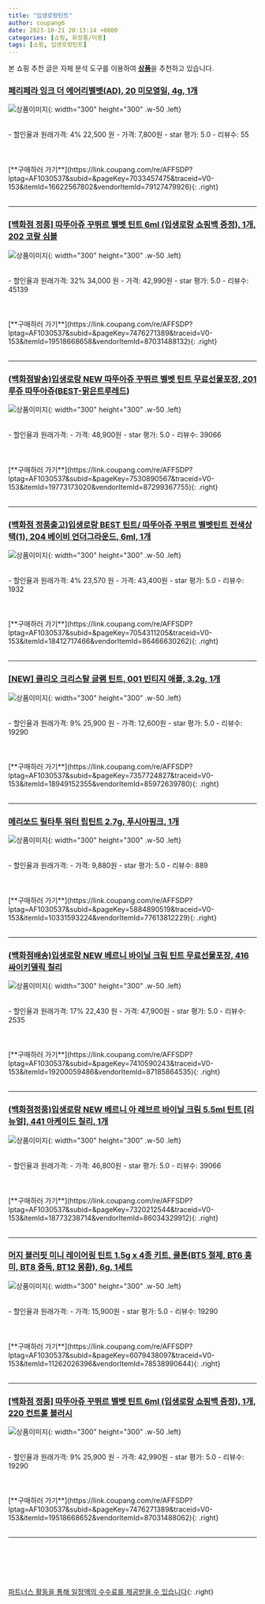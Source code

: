 ```yaml
---
title: "입생로랑틴트"
author: coupang6
date: 2023-10-21 20:13:14 +0800
categories: [쇼핑, 화장품/미용]
tags: [쇼핑, 입생로랑틴트]
---
```


본 쇼핑 추천 글은 자체 분석 도구를 이용하여 [**상품**](https://link.coupang.com/a/bao1ui)을 추천하고 있습니다.

### [페리페라 잉크 더 에어리벨벳(AD), 20 미모열일, 4g, 1개](https://link.coupang.com/re/AFFSDP?lptag=AF1030537&subid=&pageKey=7033457475&traceid=V0-153&itemId=16622567802&vendorItemId=79127479926)

![상품이미지](https://thumbnail7.coupangcdn.com/thumbnails/remote/230x230ex/image/vendor_inventory/60a0/e3cb9f47c0d6c71161f8921a0ab88127258bd07a20162f4e01f97d80f93e.jpg){: width="300" height="300" .w-50 .left}


<br>
- 할인율과 원래가격: 4%  22,500   원
- 가격: 7,800원
- star 평가: 5.0
- 리뷰수: 55
<br>
<br>
<br>
<br>
[**구매하러 가기**](https://link.coupang.com/re/AFFSDP?lptag=AF1030537&subid=&pageKey=7033457475&traceid=V0-153&itemId=16622567802&vendorItemId=79127479926){: .right}
<br>
<br>

---

### [[백화점 정품] 따뚜아쥬 꾸뛰르 벨벳 틴트 6ml (입생로랑 쇼핑백 증정), 1개, 202 코랄 심볼](https://link.coupang.com/re/AFFSDP?lptag=AF1030537&subid=&pageKey=7476271389&traceid=V0-153&itemId=19518668658&vendorItemId=87031488132)

![상품이미지](https://thumbnail6.coupangcdn.com/thumbnails/remote/230x230ex/image/vendor_inventory/2c6e/bdd66f7c85fe904ab62bf5ab2865b31f4acbf6344be6ae7c9d2c1ea013ae.jpg){: width="300" height="300" .w-50 .left}


<br>
- 할인율과 원래가격: 32%  34,000   원
- 가격: 42,990원
- star 평가: 5.0
- 리뷰수: 45139
<br>
<br>
<br>
<br>
[**구매하러 가기**](https://link.coupang.com/re/AFFSDP?lptag=AF1030537&subid=&pageKey=7476271389&traceid=V0-153&itemId=19518668658&vendorItemId=87031488132){: .right}
<br>
<br>

---

### [(백화점발송)입생로랑 NEW 따뚜아쥬 꾸뛰르 벨벳 틴트 무료선물포장, 201루쥬 따뚜아쥬(BEST-맑은트루레드)](https://link.coupang.com/re/AFFSDP?lptag=AF1030537&subid=&pageKey=7530890567&traceid=V0-153&itemId=19773173020&vendorItemId=87299367755)

![상품이미지](https://thumbnail10.coupangcdn.com/thumbnails/remote/230x230ex/image/vendor_inventory/4c25/b6d16be384903f9dd5a93bcc754559583c499cd18277d8106d867d0f4261.jpg){: width="300" height="300" .w-50 .left}


<br>
- 할인율과 원래가격: 
- 가격: 48,900원
- star 평가: 5.0
- 리뷰수: 39066
<br>
<br>
<br>
<br>
[**구매하러 가기**](https://link.coupang.com/re/AFFSDP?lptag=AF1030537&subid=&pageKey=7530890567&traceid=V0-153&itemId=19773173020&vendorItemId=87299367755){: .right}
<br>
<br>

---

### [(백화점 정품출고)입생로랑 BEST 틴트/ 따뚜아쥬 꾸뛰르 벨벳틴트 전색상 택(1), 204 베이비 언더그라운드, 6ml, 1개](https://link.coupang.com/re/AFFSDP?lptag=AF1030537&subid=&pageKey=7054311205&traceid=V0-153&itemId=18412717466&vendorItemId=86466630262)

![상품이미지](https://thumbnail10.coupangcdn.com/thumbnails/remote/230x230ex/image/vendor_inventory/4c25/b6d16be384903f9dd5a93bcc754559583c499cd18277d8106d867d0f4261.jpg){: width="300" height="300" .w-50 .left}


<br>
- 할인율과 원래가격: 4%  23,570   원
- 가격: 43,400원
- star 평가: 5.0
- 리뷰수: 1932
<br>
<br>
<br>
<br>
[**구매하러 가기**](https://link.coupang.com/re/AFFSDP?lptag=AF1030537&subid=&pageKey=7054311205&traceid=V0-153&itemId=18412717466&vendorItemId=86466630262){: .right}
<br>
<br>

---

### [[NEW] 클리오 크리스탈 글램 틴트, 001 빈티지 애플, 3.2g, 1개](https://link.coupang.com/re/AFFSDP?lptag=AF1030537&subid=&pageKey=7357724827&traceid=V0-153&itemId=18949152355&vendorItemId=85972639780)

![상품이미지](https://thumbnail8.coupangcdn.com/thumbnails/remote/230x230ex/image/vendor_inventory/3a3f/eaf0bd3a0c439ffcfd4ec8e9b6c64c21226e98d6de5f7f1d620b815aa20b.jpg){: width="300" height="300" .w-50 .left}


<br>
- 할인율과 원래가격: 9%  25,900   원
- 가격: 12,600원
- star 평가: 5.0
- 리뷰수: 19290
<br>
<br>
<br>
<br>
[**구매하러 가기**](https://link.coupang.com/re/AFFSDP?lptag=AF1030537&subid=&pageKey=7357724827&traceid=V0-153&itemId=18949152355&vendorItemId=85972639780){: .right}
<br>
<br>

---

### [메리쏘드 릴타투 워터 립틴트 2.7g, 푸시아핑크, 1개](https://link.coupang.com/re/AFFSDP?lptag=AF1030537&subid=&pageKey=5884890519&traceid=V0-153&itemId=10331593224&vendorItemId=77613812229)

![상품이미지](https://thumbnail9.coupangcdn.com/thumbnails/remote/230x230ex/image/retail/images/7988256529533512-26d1547f-53dc-45cd-a4a1-4d43871d6d2b.jpg){: width="300" height="300" .w-50 .left}


<br>
- 할인율과 원래가격: 
- 가격: 9,880원
- star 평가: 5.0
- 리뷰수: 889
<br>
<br>
<br>
<br>
[**구매하러 가기**](https://link.coupang.com/re/AFFSDP?lptag=AF1030537&subid=&pageKey=5884890519&traceid=V0-153&itemId=10331593224&vendorItemId=77613812229){: .right}
<br>
<br>

---

### [(백화점배송)입생로랑 NEW 베르니 바이닐 크림 틴트 무료선물포장, 416 싸이키델릭 칠리](https://link.coupang.com/re/AFFSDP?lptag=AF1030537&subid=&pageKey=7410590243&traceid=V0-153&itemId=19200059486&vendorItemId=87185864535)

![상품이미지](https://thumbnail9.coupangcdn.com/thumbnails/remote/230x230ex/image/vendor_inventory/431e/c6b30ddb783a1c7955077ea15107737c844a4b9b490b899222fe4a9a326e.jpg){: width="300" height="300" .w-50 .left}


<br>
- 할인율과 원래가격: 17%  22,430   원
- 가격: 47,900원
- star 평가: 5.0
- 리뷰수: 2535
<br>
<br>
<br>
<br>
[**구매하러 가기**](https://link.coupang.com/re/AFFSDP?lptag=AF1030537&subid=&pageKey=7410590243&traceid=V0-153&itemId=19200059486&vendorItemId=87185864535){: .right}
<br>
<br>

---

### [(백화점정품)입생로랑 NEW 베르니 아 레브르 바이닐 크림 5.5ml 틴트 [리뉴얼], 441 아케이드 칠리, 1개](https://link.coupang.com/re/AFFSDP?lptag=AF1030537&subid=&pageKey=7320212544&traceid=V0-153&itemId=18773238714&vendorItemId=86034329912)

![상품이미지](https://thumbnail9.coupangcdn.com/thumbnails/remote/230x230ex/image/vendor_inventory/b48c/5f6de390a81f96861034838e33ad19f4873fd0e90f34b6facb2b80963331.jpg){: width="300" height="300" .w-50 .left}


<br>
- 할인율과 원래가격: 
- 가격: 46,800원
- star 평가: 5.0
- 리뷰수: 39066
<br>
<br>
<br>
<br>
[**구매하러 가기**](https://link.coupang.com/re/AFFSDP?lptag=AF1030537&subid=&pageKey=7320212544&traceid=V0-153&itemId=18773238714&vendorItemId=86034329912){: .right}
<br>
<br>

---

### [머지 블러핏 미니 레이어링 틴트 1.5g x 4종 키트, 쿨톤(BT5 절제, BT6 흥미, BT8 중독, BT12 몽환), 6g, 1세트](https://link.coupang.com/re/AFFSDP?lptag=AF1030537&subid=&pageKey=6079438097&traceid=V0-153&itemId=11262026396&vendorItemId=78538990644)

![상품이미지](https://thumbnail8.coupangcdn.com/thumbnails/remote/230x230ex/image/retail/images/2421776271940072-0e71b6bd-e988-4f92-8a69-0542cd8961a8.jpg){: width="300" height="300" .w-50 .left}


<br>
- 할인율과 원래가격: 
- 가격: 15,900원
- star 평가: 5.0
- 리뷰수: 19290
<br>
<br>
<br>
<br>
[**구매하러 가기**](https://link.coupang.com/re/AFFSDP?lptag=AF1030537&subid=&pageKey=6079438097&traceid=V0-153&itemId=11262026396&vendorItemId=78538990644){: .right}
<br>
<br>

---

### [[백화점 정품] 따뚜아쥬 꾸뛰르 벨벳 틴트 6ml (입생로랑 쇼핑백 증정), 1개, 220 컨트롤 블러시](https://link.coupang.com/re/AFFSDP?lptag=AF1030537&subid=&pageKey=7476271389&traceid=V0-153&itemId=19518668652&vendorItemId=87031488062)

![상품이미지](https://thumbnail6.coupangcdn.com/thumbnails/remote/230x230ex/image/vendor_inventory/2c6e/bdd66f7c85fe904ab62bf5ab2865b31f4acbf6344be6ae7c9d2c1ea013ae.jpg){: width="300" height="300" .w-50 .left}


<br>
- 할인율과 원래가격: 9%  25,900   원
- 가격: 42,990원
- star 평가: 5.0
- 리뷰수: 19290
<br>
<br>
<br>
<br>
[**구매하러 가기**](https://link.coupang.com/re/AFFSDP?lptag=AF1030537&subid=&pageKey=7476271389&traceid=V0-153&itemId=19518668652&vendorItemId=87031488062){: .right}
<br>
<br>

---
<br><br><br><br><br> [파트너스 활동을 통해 일정액의 수수료를 제공받을 수 있습니다](https://link.coupang.com/a/bao1ui){: .right}
